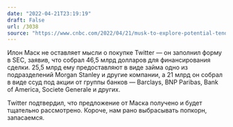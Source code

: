 ```yaml
---
date: "2022-04-21T23:19:19"
draft: False
url: /3038
source: "https://www.cnbc.com/2022/04/21/musk-to-explore-potential-tender-offer-for-twitter-has-46point5b-in-committed-financing-for-potential-deal.html"
---
```


Илон Маск не оставляет мысли о покупке Twitter — он заполнил форму в SEC, заявив, что собрал 46,5 млрд долларов для финансирования сделки. 25,5 млрд ему предоставляют в виде займа одно из подразделений Morgan Stanley и другие компании, а 21 млрд он собрал в виде ссуд под акции от группы банков — Barclays, BNP Paribas, Bank of America, Societe Generale и других.

Twitter подтвердил, что предложение от Маска получено и будет тщательно рассмотрено. Короче, нам рано выбрасывать попкорн, запасаемся.
